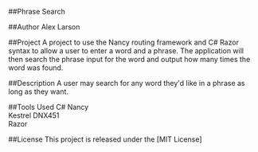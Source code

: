 ##Phrase Search

##Author
Alex Larson

##Project
A project to use the Nancy routing framework and C# Razor syntax to allow a user to enter a word and a phrase.  The application will then search the phrase input for the word and output how many times the word was found.  

##Description
A user may search for any word they'd like in a phrase as long as they want.   

##Tools Used
C#
Nancy  
Kestrel
DNX451  
Razor


##License
This project is released under the [MIT License]
